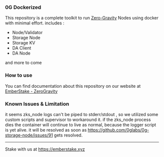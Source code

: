 ### 0G Dockerized
This repository is a complete toolkit to run [Zero-Gravity](https://0g.ai/) Nodes using docker with minimal effort. includes :
- Node/Validator
- Storage Node
- Storage KV
- DA Client
- DA Node

and more to come



### How to use
You can find documentation about this repository on our website at [EmberStake - ZeroGravity](https://docs.emberstake.xyz/networks/zero-gravity/nodes-guide/getting-started)

### Known Issues & Limitation

it seems zks_node logs can't be piped to stderr/stdout , so we utilized some custom scripts and supervisor to workaround it.
if the zks_node process dies the container will continue to live as normal, because the logger script is yet alive. it will be resolved as soon as https://github.com/0glabs/0g-storage-node/issues/91 gets resolved.

---

Stake with us at https://emberstake.xyz
